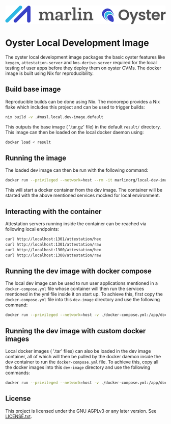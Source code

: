 ![Marlin Oyster Logo](./logo.svg)

# Oyster Local Development Image

The oyster local development image packages the basic oyster features like `keygen`, `attestation-server` and `kms-derive-server` required for the local testing of user apps before they deploy them on oyster CVMs. The docker image is built using Nix for reproducibility.

## Build base image

Reproducible builds can be done using Nix. The monorepo provides a Nix flake which includes this project and can be used to trigger builds:

```bash
nix build -v .#musl.local.dev-image.default
```

This outputs the base image ( '.tar.gz' file) in the default `result/` directory. This image can then be loaded on the local docker daemon using: 
```bash
docker load < result
``` 

## Running the image

The loaded dev image can then be run with the following command:
```bash
docker run --privileged --network=host --rm -it marlinorg/local-dev-image:latest
```

This will start a docker container from the dev image. The container will be started with the above mentioned services mocked for local environment.

## Interacting with the container

Attestation servers running inside the container can be reached via following local endpoints:
```bash
curl http://localhost:1301/attestation/hex
curl http://localhost:1301/attestation/raw
curl http://localhost:1300/attestation/hex
curl http://localhost:1300/attestation/raw
```

## Running the dev image with docker compose

The local dev image can be used to run user applications mentioned in a `docker-compose.yml` file whose container will then run the services mentioned in the yml file inside it on start up. To achieve this, first copy the `docker-compose.yml` file into this `dev-image` directory and use the following command:
```bash
docker run --privileged --network=host -v ./docker-compose.yml:/app/docker-compose.yml --rm -it marlinorg/local-dev-image:latest
```

## Running the dev image with custom docker images

Local docker images ( '.tar' files) can also be loaded in the dev image container, all of which will then be pulled by the docker daemon inside the dev container to run the `docker-compose.yml` file. To achieve this, copy all the docker images into this `dev-image` directory and use the following commands:
```bash
docker run --privileged --network=host -v ./docker-compose.yml:/app/docker-compose.yml -v ./image.tar:/app/docker-images/image.tar --rm -it marlinorg/local-dev-image:latest
```

## License

This project is licensed under the GNU AGPLv3 or any later version. See [LICENSE.txt](./LICENSE.txt).